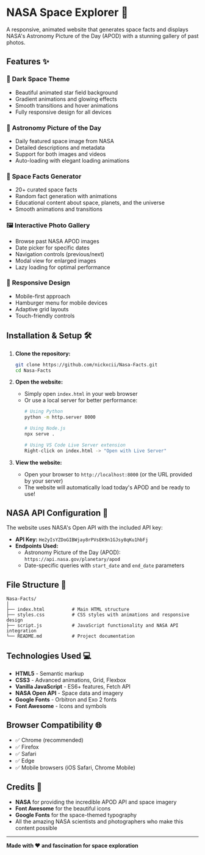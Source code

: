 # NASA Space Explorer 🚀

A responsive, animated website that generates space facts and displays NASA's Astronomy Picture of the Day (APOD) with a stunning gallery of past photos.

## Features ✨

### 🌌 **Dark Space Theme**
- Beautiful animated star field background
- Gradient animations and glowing effects
- Smooth transitions and hover animations
- Fully responsive design for all devices

### 🌟 **Astronomy Picture of the Day**
- Daily featured space image from NASA
- Detailed descriptions and metadata
- Support for both images and videos
- Auto-loading with elegant loading animations

### 🎲 **Space Facts Generator**
- 20+ curated space facts
- Random fact generation with animations
- Educational content about space, planets, and the universe
- Smooth animations and transitions

### 🖼️ **Interactive Photo Gallery**
- Browse past NASA APOD images
- Date picker for specific dates
- Navigation controls (previous/next)
- Modal view for enlarged images
- Lazy loading for optimal performance

### 📱 **Responsive Design**
- Mobile-first approach
- Hamburger menu for mobile devices
- Adaptive grid layouts
- Touch-friendly controls

## Installation & Setup 🛠️

1. **Clone the repository:**
   ```bash
   git clone https://github.com/nickxcii/Nasa-Facts.git
   cd Nasa-Facts
   ```

2. **Open the website:**
   - Simply open `index.html` in your web browser
   - Or use a local server for better performance:
     ```bash
     # Using Python
     python -m http.server 8000
     
     # Using Node.js
     npx serve .
     
     # Using VS Code Live Server extension
     Right-click on index.html -> "Open with Live Server"
     ```

3. **View the website:**
   - Open your browser to `http://localhost:8000` (or the URL provided by your server)
   - The website will automatically load today's APOD and be ready to use!

## NASA API Configuration 🔧

The website uses NASA's Open API with the included API key:
- **API Key:** `He2yIsYZDoGIBWjay8rPVsEK9n1GJsy8qKu1hbFj`
- **Endpoints Used:**
  - Astronomy Picture of the Day (APOD): `https://api.nasa.gov/planetary/apod`
  - Date-specific queries with `start_date` and `end_date` parameters

## File Structure 📁

```
Nasa-Facts/
│
├── index.html          # Main HTML structure
├── styles.css          # CSS styles with animations and responsive design
├── script.js           # JavaScript functionality and NASA API integration
└── README.md           # Project documentation
```

## Technologies Used 💻

- **HTML5** - Semantic markup
- **CSS3** - Advanced animations, Grid, Flexbox
- **Vanilla JavaScript** - ES6+ features, Fetch API
- **NASA Open API** - Space data and imagery
- **Google Fonts** - Orbitron and Exo 2 fonts
- **Font Awesome** - Icons and symbols

## Browser Compatibility 🌐

- ✅ Chrome (recommended)
- ✅ Firefox
- ✅ Safari
- ✅ Edge
- ✅ Mobile browsers (iOS Safari, Chrome Mobile)

## Credits 🙏

- **NASA** for providing the incredible APOD API and space imagery
- **Font Awesome** for the beautiful icons
- **Google Fonts** for the space-themed typography
- All the amazing NASA scientists and photographers who make this content possible

---

**Made with ❤️ and fascination for space exploration**
